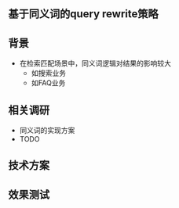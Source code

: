 ## 基于同义词的query rewrite策略

## 背景

+ 在检索匹配场景中，同义词逻辑对结果的影响较大
  + 如搜索业务
  + 如FAQ业务

## 相关调研

+ 同义词的实现方案
+ TODO

## 技术方案

## 效果测试
